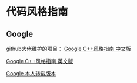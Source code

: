 # 代码风格指南

## Google

github大佬维护的项目：
[Google C++风格指南 中文版](https://zh-google-styleguide.readthedocs.io/en/latest/google-cpp-styleguide/contents.html)

[Google C++风格指南 英文版](https://google.github.io/styleguide/cppguide.html)

[Google 本人转载版本](./Google/Google.md)
